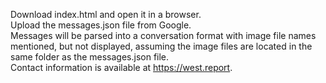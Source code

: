 Download index.html and open it in a browser.<br>
Upload the messages.json file from Google.</br>
Messages will be parsed into a conversation format with image file names mentioned, but not displayed, assuming the image files are located in the same folder as the messages.json file.
<br>
Contact information is available at https://west.report.
